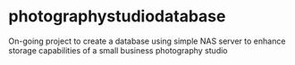 # photographystudiodatabase
On-going project to create a database using simple NAS server to enhance storage capabilities of a small business photography studio
